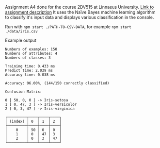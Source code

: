 Assignment A4 done for the course 2DV515 at Linnaeus University. [Link to assignment description](https://coursepress.lnu.se/courses/web-intelligence/assignments/a4)
It uses the Naïve Bayes machine learning algorithm to classify it's input data and displays various classification in the console.

Run with `npm start ./PATH-TO-CSV-DATA`, for example `npm start ./data/iris.csv`

Example output
```
Numbers of examples: 150
Numbers of attributes: 4
Numbers of classes: 3

Training time: 0.433 ms
Predict time: 2.039 ms
Accuracy time: 0.038 ms

Accuracy: 96.00%, (144/150 correctly classified)

Confusion Matrix:

0 [ 50, 0, 0 ] -> Iris-setosa
1 [ 0, 47, 3 ] -> Iris-versicolor
2 [ 0, 3, 47 ] -> Iris-virginica

┌─────────┬────┬────┬────┐
│ (index) │ 0  │ 1  │ 2  │
├─────────┼────┼────┼────┤
│    0    │ 50 │ 0  │ 0  │
│    1    │ 0  │ 47 │ 3  │
│    2    │ 0  │ 3  │ 47 │
└─────────┴────┴────┴────┘
```





